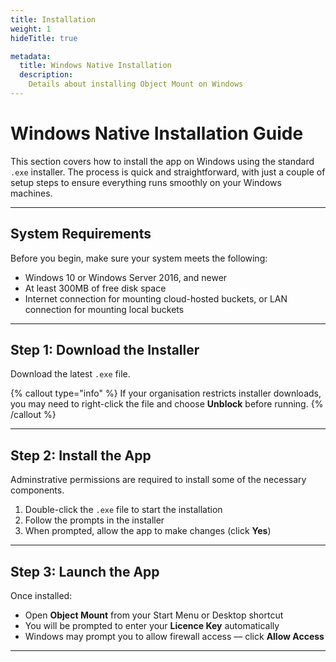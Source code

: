 ```yaml
---
title: Installation
weight: 1
hideTitle: true

metadata:
  title: Windows Native Installation
  description:
    Details about installing Object Mount on Windows
---
```


# Windows Native Installation Guide

This section covers how to install the app on Windows using the standard `.exe` installer. The process is quick and straightforward, with just a couple of setup steps to ensure everything runs smoothly on your Windows machines.

---

## System Requirements

Before you begin, make sure your system meets the following:

- Windows 10 or Windows Server 2016, and newer
- At least 300MB of free disk space  
- Internet connection for mounting cloud-hosted buckets, or LAN connection for mounting local buckets

---

## Step 1: Download the Installer

Download the latest `.exe` file.

{% callout type="info" %} 
If your organisation restricts installer downloads, you may need to right-click the file and choose **Unblock** before running.
{% /callout %}

---

## Step 2: Install the App

Adminstrative permissions are required to install some of the necessary components.

1. Double-click the `.exe` file to start the installation  
2. Follow the prompts in the installer  
3. When prompted, allow the app to make changes (click **Yes**)

---

## Step 3: Launch the App

Once installed:

- Open **Object Mount** from your Start Menu or Desktop shortcut  
- You will be prompted to enter your **Licence Key** automatically  
- Windows may prompt you to allow firewall access — click **Allow Access**

---
